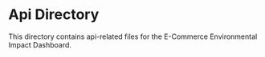 # Api Directory

This directory contains api-related files for the E-Commerce Environmental Impact Dashboard.
